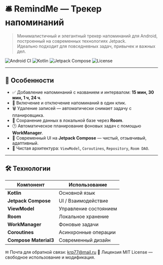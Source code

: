 # 🛎️ RemindMe — Трекер напоминаний

> Минималистичный и элегантный трекер напоминаний для Android, построенный на современных технологиях Jetpack.  
> Идеально подходит для повседневных задач, привычек и важных дел.

![Android CI](https://img.shields.io/badge/Android-Studio-blue?logo=androidstudio&style=for-the-badge)
![Kotlin](https://img.shields.io/badge/Kotlin-1.9+-E44787?logo=kotlin&style=for-the-badge)
![Jetpack Compose](https://img.shields.io/badge/Jetpack_Compose-UI-4CAF50?logo=android&style=for-the-badge)
![License](https://img.shields.io/badge/License-MIT-green?style=for-the-badge)

---

## 🌟 Особенности

- ✅ Добавление напоминаний с названием и интервалом: **15 мин, 30 мин, 1 ч, 24 ч**.
- 🔁 Включение и отключение напоминаний в один клик.
- 🗑️ Удаление записей — автоматически снимает задачу с планировщика.
- 💾 Сохранение данных в локальной базе через **Room**.
- 🕒 Автоматическое планирование фоновых задач с помощью **WorkManager**.
- 🎨 Современный UI на **Jetpack Compose** — чистый, отзывчивый, адаптивный.
- 🧱 Чистая архитектура: `ViewModel`, `Coroutines`, `Repository`, `Room DAO`.

---

## 🛠️ Технологии

| Компонент               | Использование |
|-------------------------|-------------|
| **Kotlin**              | Основной язык |
| **Jetpack Compose**     | UI / Взаимодействие |
| **ViewModel**           | Управление состоянием |
| **Room**                | Локальное хранение |
| **WorkManager**         | Фоновые задачи |
| **Coroutines**          | Асинхронные операции |
| **Compose Material3**   | Современный дизайн |

✉ Почта для обратной связи:
<a href="">krp77@mail.ru</a>
📄 Лицензия
MIT License — свободное использование и модификация.


